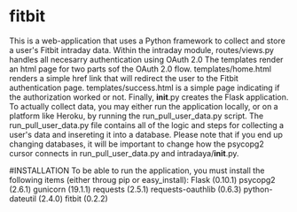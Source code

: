 # fitbit
This is a web-application that uses a Python framework to collect and store a user's Fitbit intraday data. 
Within the intraday module, routes/views.py handles all necesarry authentication using OAuth 2.0
The templates render an html page for two parts sof the OAuth 2.0 flow. templates/home.html renders a simple href link that will redirect 
the user to the Fitbit authentication page. templates/success.html is a simple page indicating if the authorization worked or not.
Finally, __init__.py creates the Flask application.
To actually collect data, you may either run the application locally, or on a platform like Heroku, by running the run_pull_user_data.py
script. The run_pull_user_data.py file contains all of the logic and steps for collecting a user's data and insereting it into a database. 
Please note that if you end up changing databases, it will be important to change how the psycopg2 cursor
connects in run_pull_user_data.py and intradaya/__init__.py.

#INSTALLATION
To be able to run the application, you must install the following items (either throug pip or easy_install):
Flask (0.10.1)
psycopg2 (2.6.1)
gunicorn (19.1.1)
requests (2.5.1)
requests-oauthlib (0.6.3)
python-dateutil (2.4.0)
fitbit (0.2.2)


